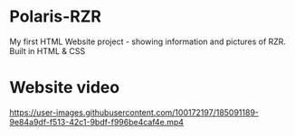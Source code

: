 # Polaris-RZR
My first HTML Website project - showing information and pictures of RZR.
Built in HTML &amp; CSS


# Website video
https://user-images.githubusercontent.com/100172197/185091189-9e84a9df-f513-42c1-9bdf-f996be4caf4e.mp4

